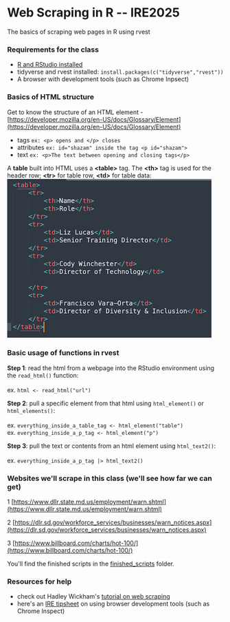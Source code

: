 # Web Scraping in R -- IRE2025
The basics of scraping web pages in R using rvest

### Requirements for the class
-   [R and RStudio installed]()
-   tidyverse and rvest installed: `install.packages(c("tidyverse","rvest"))`
-   A browser with development tools (such as Chrome Inpsect)

### Basics of HTML structure
Get to know the structure of an HTML element - [https://developer.mozilla.org/en-US/docs/Glossary/Element](https://developer.mozilla.org/en-US/docs/Glossary/Element)
	
   - tags  `ex: <p> opens and </p> closes`
   - attributes `ex: id="shazam" inside the tag <p id="shazam">`
   - text `ex: <p>The text between opening and closing tags</p>`

A **table** built into HTML uses a **\<table>** tag. The **\<th>** tag is used for the header row; **\<tr>** for table row, **\<td>** for table data:
\
![](https://github.com/ireapps/ire25-R-web-scraping/blob/main/images/html-table.png)


### Basic usage of functions in rvest

**Step 1**: read the html from a webpage into the RStudio environment using the `read_html()` function:\
\
ex. `html <- read_html("url")`

**Step 2**: pull a specific element from that html using `html_element()` or `html_elements()`:\
\
ex. `everything_inside_a_table_tag <- html_element("table")`\
ex. `everything_inside_a_p_tag <- html_element("p")`

**Step 3**: pull the text or contents from an html element using `html_text2()`:\
\
ex. `everything_inside_a_p_tag |> html_text2()`


### Websites we'll scrape in this class (we'll see how far we can get)

1 [https://www.dllr.state.md.us/employment/warn.shtml](https://www.dllr.state.md.us/employment/warn.shtml)

2 [https://dlr.sd.gov/workforce_services/businesses/warn_notices.aspx](https://dlr.sd.gov/workforce_services/businesses/warn_notices.aspx)

3 [https://www.billboard.com/charts/hot-100/](https://www.billboard.com/charts/hot-100/)

You'll find the finished scripts in the [finished_scripts](/finished_scripts) folder.

### Resources for help

-   check out Hadley Wickham's [tutorial on web scraping](https://www.r-bloggers.com/2020/04/tutorial-web-scraping-in-r-with-rvest/)
-   here's an [IRE tipsheet](https://docs.google.com/document/d/1Nd_X3Ee02xxMvKe0qwZWikD53ZSEL-x14nHihQEI-sk/edit?usp=sharing) on using browser development tools (such as Chrome Inspect)